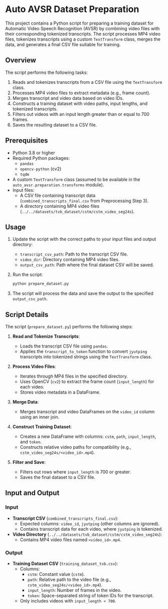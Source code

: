 # Auto AVSR Dataset Preparation

This project contains a Python script for preparing a training dataset for Automatic Video Speech Recognition (AVSR) by combining video files with their corresponding tokenized transcripts. The script processes MP4 video files, tokenizes transcripts using a custom `TextTransform` class, merges the data, and generates a final CSV file suitable for training.



## Overview

The script performs the following tasks:
1. Reads and tokenizes transcripts from a CSV file using the `TextTransform` class.
2. Processes MP4 video files to extract metadata (e.g., frame count).
3. Merges transcript and video data based on video IDs.
4. Constructs a training dataset with video paths, input lengths, and tokenized transcripts.
5. Filters out videos with an input length greater than or equal to 700 frames.
6. Saves the resulting dataset to a CSV file.



## Prerequisites

- Python 3.8 or higher
- Required Python packages:
  - `pandas`
  - `opencv-python` (cv2)
  - `tqdm`
- A custom `TextTransform` class (assumed to be available in the `auto_avsr.preparation.transforms` module).
- Input files:
  - A CSV file containing transcript data (`combined_transcripts_final.csv` from Preprocessing Step 3).
  - A directory containing MP4 video files (`../../datasets/tvb_dataset/cstm/cstm_video_seg24s`).



## Usage

1. Update the script with the correct paths to your input files and output directory:
   - `transcript_csv_path`: Path to the transcript CSV file.
   - `video_dir`: Directory containing MP4 video files.
   - `output_csv_path`: Path where the final dataset CSV will be saved.

2. Run the script:
   ```bash
   python prepare_dataset.py
   ```

3. The script will process the data and save the output to the specified `output_csv_path`.



## Script Details

The script (`prepare_dataset.py`) performs the following steps:

1. **Read and Tokenize Transcripts**:
   - Loads the transcript CSV file using `pandas`.
   - Applies the `transcript_to_token` function to convert `jyutping` transcripts into tokenized strings using the `TextTransform` class.

2. **Process Video Files**:
   - Iterates through MP4 files in the specified directory.
   - Uses OpenCV (`cv2`) to extract the frame count (`input_length`) for each video.
   - Stores video metadata in a DataFrame.

3. **Merge Data**:
   - Merges transcript and video DataFrames on the `video_id` column using an inner join.

4. **Construct Training Dataset**:
   - Creates a new DataFrame with columns: `cstm`, `path`, `input_length`, and `token`.
   - Constructs relative video paths for compatibility (e.g., `cstm_video_seg24s/<video_id>.mp4`).

5. **Filter and Save**:
   - Filters out rows where `input_length` is 700 or greater.
   - Saves the final dataset to a CSV file.



## Input and Output

### Input
- **Transcript CSV** (`combined_transcripts_final.csv`):
  - Expected columns: `video_id`, `jyutping` (other columns are ignored).
  - Contains transcript data for each video, where `jyutping` is tokenized.
- **Video Directory** (`../../datasets/tvb_dataset/cstm/cstm_video_seg24s`):
  - Contains MP4 video files named `<video_id>.mp4`.

### Output
- **Training Dataset CSV** (`training_dataset_tvb.csv`):
  - Columns:
    - `cstm`: Constant value (`cstm`).
    - `path`: Relative path to the video file (e.g., `cstm_video_seg24s/<video_id>.mp4`).
    - `input_length`: Number of frames in the video.
    - `token`: Space-separated string of token IDs for the transcript.
  - Only includes videos with `input_length < 700`.